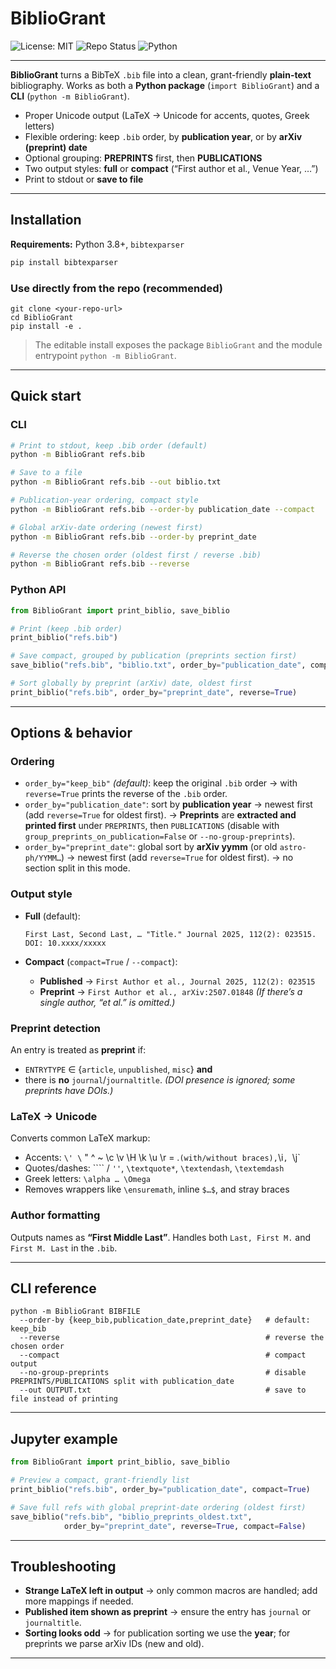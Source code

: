 # BiblioGrant

![License: MIT](https://img.shields.io/badge/License-MIT-yellow.svg)
![Repo Status](https://img.shields.io/badge/repo-public-brightgreen)
![Python](https://img.shields.io/badge/python-3.8%2B-blue)

---

**BiblioGrant** turns a BibTeX `.bib` file into a clean, grant-friendly **plain-text** bibliography.
Works as both a **Python package** (`import BiblioGrant`) and a **CLI** (`python -m BiblioGrant`).

* Proper Unicode output (LaTeX → Unicode for accents, quotes, Greek letters)
* Flexible ordering: keep `.bib` order, by **publication year**, or by **arXiv (preprint) date**
* Optional grouping: **PREPRINTS** first, then **PUBLICATIONS**
* Two output styles: **full** or **compact** (“First author et al., Venue Year, …”)
* Print to stdout or **save to file**

---

## Installation

**Requirements:** Python 3.8+, `bibtexparser`

```bash
pip install bibtexparser
```

### Use directly from the repo (recommended)

```
git clone <your-repo-url>
cd BiblioGrant
pip install -e .
```

> The editable install exposes the package `BiblioGrant` and the module entrypoint `python -m BiblioGrant`.

---

## Quick start

### CLI

```bash
# Print to stdout, keep .bib order (default)
python -m BiblioGrant refs.bib

# Save to a file
python -m BiblioGrant refs.bib --out biblio.txt

# Publication-year ordering, compact style
python -m BiblioGrant refs.bib --order-by publication_date --compact

# Global arXiv-date ordering (newest first)
python -m BiblioGrant refs.bib --order-by preprint_date

# Reverse the chosen order (oldest first / reverse .bib)
python -m BiblioGrant refs.bib --reverse
```

### Python API

```python
from BiblioGrant import print_biblio, save_biblio

# Print (keep .bib order)
print_biblio("refs.bib")

# Save compact, grouped by publication (preprints section first)
save_biblio("refs.bib", "biblio.txt", order_by="publication_date", compact=True)

# Sort globally by preprint (arXiv) date, oldest first
print_biblio("refs.bib", order_by="preprint_date", reverse=True)
```

---

## Options & behavior

### Ordering

* `order_by="keep_bib"` *(default)*: keep the original `.bib` order
  → with `reverse=True` prints the reverse of the `.bib` order.
* `order_by="publication_date"`: sort by **publication year**
  → newest first (add `reverse=True` for oldest first).
  → **Preprints** are **extracted and printed first** under `PREPRINTS`, then `PUBLICATIONS`
  (disable with `group_preprints_on_publication=False` or `--no-group-preprints`).
* `order_by="preprint_date"`: global sort by **arXiv yymm** (or old `astro-ph/YYMM…`)
  → newest first (add `reverse=True` for oldest first).
  → no section split in this mode.

### Output style

* **Full** (default):

  ```
  First Last, Second Last, … "Title." Journal 2025, 112(2): 023515. DOI: 10.xxxx/xxxxx
  ```
* **Compact** (`compact=True` / `--compact`):

  * **Published** → `First Author et al., Journal 2025, 112(2): 023515`
  * **Preprint**  → `First Author et al., arXiv:2507.01848`
    *(If there’s a single author, “et al.” is omitted.)*

### Preprint detection

An entry is treated as **preprint** if:

* `ENTRYTYPE` ∈ {`article`, `unpublished`, `misc`} **and**
* there is **no** `journal`/`journaltitle`.
  *(DOI presence is ignored; some preprints have DOIs.)*

### LaTeX → Unicode

Converts common LaTeX markup:

* Accents: `\' \` " ^ \~ \c \v \H \k \u \r = .`(with/without braces),`\i`, `\j\`
* Quotes/dashes: \`\`\`\` / `''`, `\textquote*`, `\textendash`, `\textemdash`
* Greek letters: `\alpha … \Omega`
* Removes wrappers like `\ensuremath`, inline `$…$`, and stray braces

### Author formatting

Outputs names as **“First Middle Last”**.
Handles both `Last, First M.` and `First M. Last` in the `.bib`.

---

## CLI reference

```
python -m BiblioGrant BIBFILE
  --order-by {keep_bib,publication_date,preprint_date}   # default: keep_bib
  --reverse                                              # reverse the chosen order
  --compact                                              # compact output
  --no-group-preprints                                   # disable PREPRINTS/PUBLICATIONS split with publication_date
  --out OUTPUT.txt                                       # save to file instead of printing
```

---

## Jupyter example

```python
from BiblioGrant import print_biblio, save_biblio

# Preview a compact, grant-friendly list
print_biblio("refs.bib", order_by="publication_date", compact=True)

# Save full refs with global preprint-date ordering (oldest first)
save_biblio("refs.bib", "biblio_preprints_oldest.txt",
            order_by="preprint_date", reverse=True, compact=False)
```

---

## Troubleshooting

* **Strange LaTeX left in output** → only common macros are handled; add more mappings if needed.
* **Published item shown as preprint** → ensure the entry has `journal` or `journaltitle`.
* **Sorting looks odd** → for publication sorting we use the **year**; for preprints we parse arXiv IDs (new and old).

---

